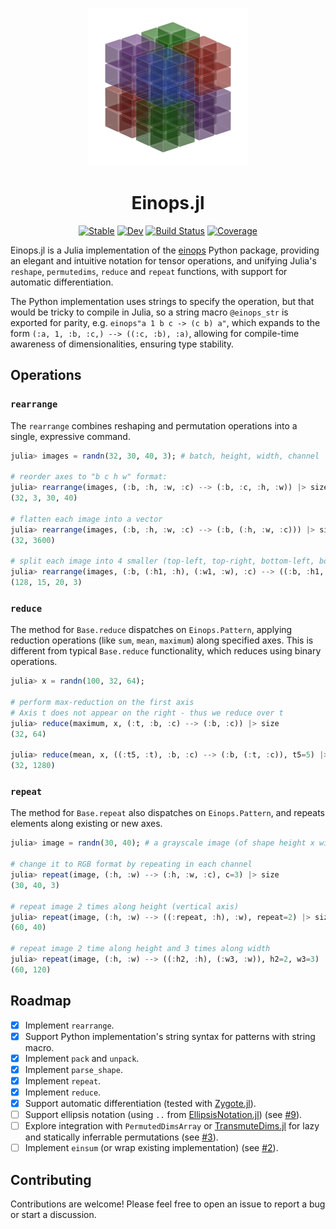 

<p align="center">
  <img src="./docs/src/assets/logo-dark.png" width="256" />
</p>

<h1 align="center">Einops.jl</h1>

<div align="center">

[![Stable](https://img.shields.io/badge/docs-stable-blue.svg)](https://MurrellGroup.github.io/Einops.jl/stable/)
[![Dev](https://img.shields.io/badge/docs-dev-blue.svg)](https://MurrellGroup.github.io/Einops.jl/dev/)
[![Build Status](https://github.com/MurrellGroup/Einops.jl/actions/workflows/CI.yml/badge.svg?branch=main)](https://github.com/MurrellGroup/Einops.jl/actions/workflows/CI.yml?query=branch%3Amain)
[![Coverage](https://codecov.io/gh/MurrellGroup/Einops.jl/branch/main/graph/badge.svg)](https://codecov.io/gh/MurrellGroup/Einops.jl)

</div>

Einops.jl is a Julia implementation of the [einops](https://einops.rocks) Python package, providing an elegant and intuitive notation for tensor operations, and unifying Julia's `reshape`, `permutedims`, `reduce` and `repeat` functions, with support for automatic differentiation.

The Python implementation uses strings to specify the operation, but that would be tricky to compile in Julia, so a string macro `@einops_str` is exported for parity, e.g. `einops"a 1 b c -> (c b) a"`, which expands to the form `(:a, 1, :b, :c,) --> ((:c, :b), :a)`, allowing for compile-time awareness of dimensionalities, ensuring type stability.

## Operations

### `rearrange`

The `rearrange` combines reshaping and permutation operations into a single, expressive command.

```julia
julia> images = randn(32, 30, 40, 3); # batch, height, width, channel

# reorder axes to "b c h w" format:
julia> rearrange(images, (:b, :h, :w, :c) --> (:b, :c, :h, :w)) |> size
(32, 3, 30, 40)

# flatten each image into a vector
julia> rearrange(images, (:b, :h, :w, :c) --> (:b, (:h, :w, :c))) |> size
(32, 3600)

# split each image into 4 smaller (top-left, top-right, bottom-left, bottom-right), 128 = 32 * 2 * 2
julia> rearrange(images, (:b, (:h1, :h), (:w1, :w), :c) --> ((:b, :h1, :w1), :h, :w, :c), h1=2, w1=2) |> size
(128, 15, 20, 3)
```

### `reduce`

The method for `Base.reduce` dispatches on `Einops.Pattern`, applying reduction operations (like `sum`, `mean`, `maximum`) along specified axes. This is different from typical `Base.reduce` functionality, which reduces using binary operations.

```julia
julia> x = randn(100, 32, 64);

# perform max-reduction on the first axis
# Axis t does not appear on the right - thus we reduce over t
julia> reduce(maximum, x, (:t, :b, :c) --> (:b, :c)) |> size
(32, 64)

julia> reduce(mean, x, ((:t5, :t), :b, :c) --> (:b, (:t, :c)), t5=5) |> size
(32, 1280)
```

### `repeat`

The method for `Base.repeat` also dispatches on `Einops.Pattern`, and repeats elements along existing or new axes.

```julia
julia> image = randn(30, 40); # a grayscale image (of shape height x width)

# change it to RGB format by repeating in each channel
julia> repeat(image, (:h, :w) --> (:h, :w, :c), c=3) |> size
(30, 40, 3)

# repeat image 2 times along height (vertical axis)
julia> repeat(image, (:h, :w) --> ((:repeat, :h), :w), repeat=2) |> size
(60, 40)

# repeat image 2 time along height and 3 times along width
julia> repeat(image, (:h, :w) --> ((:h2, :h), (:w3, :w)), h2=2, w3=3) |> size
(60, 120)
```

## Roadmap

*   [x] Implement `rearrange`.
*   [x] Support Python implementation's string syntax for patterns with string macro.
*   [x] Implement `pack` and `unpack`.
*   [x] Implement `parse_shape`.
*   [x] Implement `repeat`.
*   [x] Implement `reduce`.
*   [x] Support automatic differentiation (tested with [Zygote.jl](https://github.com/FluxML/Zygote.jl)).
*   [ ] Support ellipsis notation (using `..` from [EllipsisNotation.jl](https://github.com/SciML/EllipsisNotation.jl)) (see [#9](https://github.com/MurrellGroup/Einops.jl/issues/9)).
*   [ ] Explore integration with `PermutedDimsArray` or [TransmuteDims.jl](https://github.com/mcabbott/TransmuteDims.jl) for lazy and statically inferrable permutations (see [#3](https://github.com/MurrellGroup/Einops.jl/issues/3)).
*   [ ] Implement `einsum` (or wrap existing implementation) (see [#2](https://github.com/MurrellGroup/Einops.jl/issues/2)).

## Contributing

Contributions are welcome! Please feel free to open an issue to report a bug or start a discussion.
